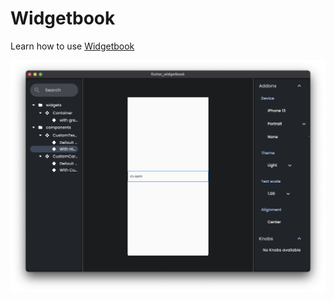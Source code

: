 # Widgetbook

Learn how to use [Widgetbook](https://widgetbook.io/)

![Screenshot Widgetbook](Screenshot%202023-08-09%20at%2014.50.05.png)
